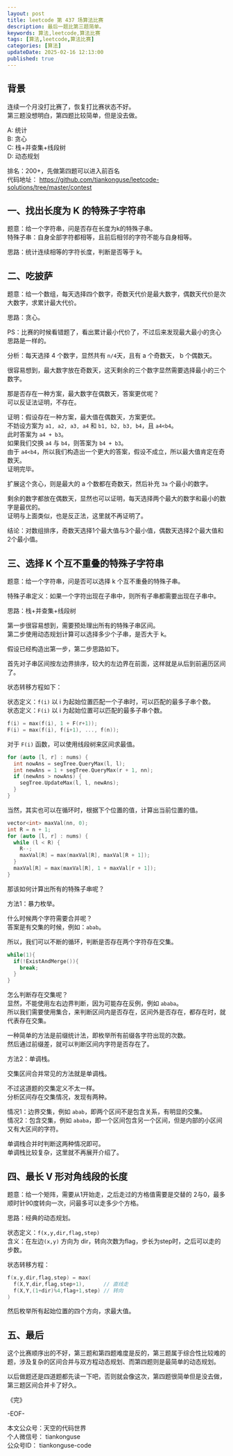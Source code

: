 ```yaml
---
layout: post  
title: leetcode 第 437 场算法比赛  
description: 最后一题比第三题简单。  
keywords: 算法,leetcode,算法比赛  
tags: [算法,leetcode,算法比赛]  
categories: [算法]  
updateDate: 2025-02-16 12:13:00  
published: true  
---
```



## 背景  


连续一个月没打比赛了，恢复打比赛状态不好。  
第三题没想明白，第四题比较简单，但是没去做。  


A: 统计  
B: 贪心  
C: 栈+并查集+线段树  
D: 动态规划  


排名：200+，先做第四题可以进入前百名  
代码地址： https://github.com/tiankonguse/leetcode-solutions/tree/master/contest  


## 一、找出长度为 K 的特殊子字符串  


题意：给一个字符串，问是否存在长度为k的特殊子串。  
特殊子串：自身全部字符都相等，且前后相邻的字符不能与自身相等。  


思路：统计连续相等的字符长度，判断是否等于 k。  


## 二、吃披萨  


题意：给一个数组，每天选择四个数字，奇数天代价是最大数字，偶数天代价是次大数字，求累计最大代价。  


思路：贪心。  


PS：比赛的时候看错题了，看出累计最小代价了，不过后来发现最大最小的贪心思路是一样的。  


分析：每天选择 4 个数字，显然共有 `n/4`天，且有 a 个奇数天， b 个偶数天。  


很容易想到，最大数字放在奇数天，这天剩余的三个数字显然需要选择最小的三个数字。  


那是否存在一种方案，最大数字在偶数天，答案更优呢？  
可以反证法证明，不存在。  


证明：假设存在一种方案，最大值在偶数天，方案更优。  
不妨设方案为 `a1, a2, a3, a4` 和 `b1, b2, b3, b4`，且 `a4<b4`。  
此时答案为 `a4 + b3`。  
如果我们交换 `a4` 与 `b4`，则答案为 `b4 + b3`。  
由于 `a4<b4`，所以我们构造出一个更大的答案，假设不成立，所以最大值肯定在奇数天。  
证明完毕。  


扩展这个贪心，则是最大的 a 个数都在奇数天，然后补充 `3a` 个最小的数字。  


剩余的数字都放在偶数天，显然也可以证明，每天选择两个最大的数字和最小的数字是最优的。  
证明与上面类似，也是反正法，这里就不再证明了。  



结论：对数组排序，奇数天选择1个最大值与3个最小值，偶数天选择2个最大值和2个最小值。  


## 三、选择 K 个互不重叠的特殊子字符串  


题意：给一个字符串，问是否可以选择 k 个互不重叠的特殊子串。  


特殊子串定义：如果一个字符出现在子串中，则所有子串都需要出现在子串中。  



思路：栈+并查集+线段树   


第一步很容易想到，需要预处理出所有的特殊子串区间。  
第二步使用动态规划计算可以选择多少个子串，是否大于 k。  


假设已经构造出第一步，第二步思路如下。  


首先对子串区间按左边界排序，较大的左边界在前面，这样就是从后到前遍历区间了。  


状态转移方程如下：  


状态定义：`f(i)` 以 i 为起始位置匹配一个子串时，可以匹配的最多子串个数。  
状态定义：`F(i)` 以 i 为起始位置可以匹配的最多子串个数。  


```cpp
f(i) = max(f(i), 1 + F(r+1));
F(i) = max(f(i), f(i+1), ..., f(n));
```


对于 `F(i)` 函数，可以使用线段树来区间求最值。  


```cpp
for (auto [l, r] : nums) {
  int nowAns = segTree.QueryMax(l, l);
  int newAns = 1 + segTree.QueryMax(r + 1, nn);
  if (newAns > nowAns) {
    segTree.UpdateMax(l, l, newAns);
  }
}
```


当然，其实也可以在循环时，根据下个位置的值，计算出当前位置的值。  


```cpp
vector<int> maxVal(nn, 0);
int R = n + 1;
for (auto [l, r] : nums) {
  while (l < R) {
    R--;
    maxVal[R] = max(maxVal[R], maxVal[R + 1]);
  }
  maxVal[R] = max(maxVal[R], 1 + maxVal[r + 1]);
}
```


那该如何计算出所有的特殊子串呢？  


方法1：暴力枚举。  

 
什么时候两个字符需要合并呢？  
答案是有交集的时候，例如：`abab`。  


所以，我们可以不断的循环，判断是否存在两个字符存在交集。  


```cpp
while(1){
  if(!ExistAndMerge()){
    break;
  }
}
```


怎么判断存在交集呢？  
显然，不能使用左右边界判断，因为可能存在反例，例如 `ababa`。  
所以我们需要使用集合，来判断区间内是否存在，区间外是否存在，都存在时，就代表存在交集。  


一种简单的方法是前缀统计法，即枚举所有前缀各字符出现的次数。  
然后通过前缀差，就可以判断区间内字符是否存在了。  


方法2：单调栈。  


交集区间合并常见的方法就是单调栈。  


不过这道题的交集定义不太一样。  
分析区间存在交集情况，发现有两种。  


情况1：边界交集，例如 `abab`，即两个区间不是包含关系，有明显的交集。  
情况2：包含交集，例如 `ababa`，即一个区间包含另一个区间，但是内部的小区间又有大区间的字符。  


单调栈合并时判断这两种情况即可。  
单调栈比较复杂，这里就不再展开介绍了。  



## 四、最长 V 形对角线段的长度


题意：给一个矩阵，需要从1开始走，之后走过的方格值需要是交替的 2与0，最多顺时针90度转向一次，问最多可以走多少个方格。  


思路：经典的动态规划。  


状态定义：`f(x,y,dir,flag,step)`  
含义：在左边`(x,y)` 方向为 dir，转向次数为flag，步长为step时，之后可以走的步数。  


状态转移方程：  


```cpp
f(x,y,dir,flag,step) = max(
  f(X,Y,dir,flag,step+1),      // 直线走
  f(X,Y,(1+dir)%4,flag+1,step) // 转向
)
```


然后枚举所有起始位置的四个方向，求最大值。  


## 五、最后  


这个比赛顺序出的不好，第三题和第四题难度是反的，第三题属于综合性比较难的题，涉及复杂的区间合并与双方程动态规划、而第四题则是最简单的动态规划。  


以后做题还是四道题都先读一下吧，否则就会像这次，第四题很简单但是没去做，第三题区间合并卡了好久。  


《完》  


-EOF-  

本文公众号：天空的代码世界  
个人微信号： tiankonguse  
公众号ID： tiankonguse-code  
  